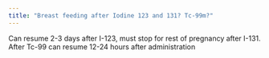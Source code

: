 ```yaml
---
title: "Breast feeding after Iodine 123 and 131? Tc-99m?"
---
```

Can resume 2-3 days after I-123, must stop for rest of pregnancy after I-131. After Tc-99 can resume 12-24 hours after administration

